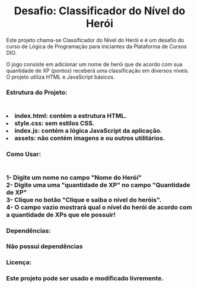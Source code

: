 <h1 align="center"> Desafio: Classificador do Nível do Herói </h1>
Este projeto chama-se Classificador do Nível do Herói e é um desafio do curso de Lógica de Programação para iniciantes da Plataforma de Cursos DIO.
<p>O jogo consiste em adicionar um nome de herói que de acordo com sua quantidade de XP (pontos) receberá uma classificação em diversos níveis. O projeto utiliza HTML e JavaScript básicos.</p>

<h3>Estrutura do Projeto:<h3/><br/>
<li>index.html: contém a estrutura HTML.</li> 
<li>style.css: sem estilos CSS.</li>
<li>index.js: contém a lógica JavaScript da aplicação.</li>
<li>assets: não contém imagens e ou outros utilitários.</li>
<h3>Como Usar:<h3/><br/>
1- Digite um nome no campo "Nome do Herói"<br/>
2- Digite uma uma "quantidade de XP" no campo "Quantidade de XP"<br/>
3- Clique no botão "Clique e saiba o nível do heróis".<br/>
4- O campo vazio mostrará qual o nível do herói de acordo com a quantidade de XPs que ele possuir!<br/>

<h3>Dependências:<h3/> 
Não possui dependências<br/>
  <h3>Licença:<h3/>

Este projeto pode ser usado e modificado livremente.
